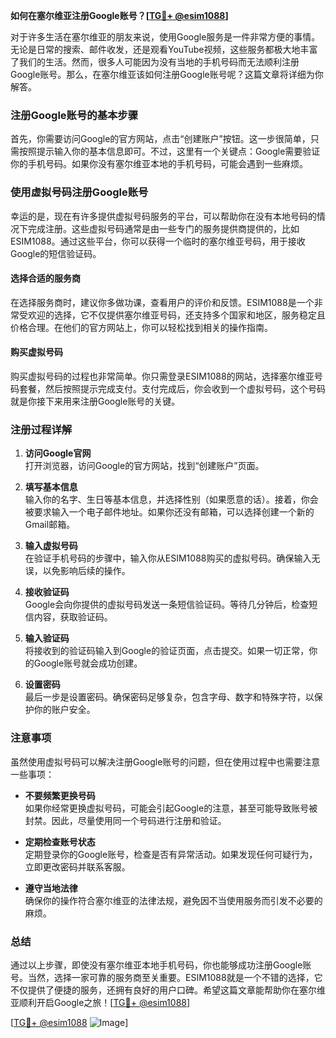 **如何在塞尔维亚注册Google账号？[[TG💪+ @esim1088](https://t.me/s/esim1088)]**

对于许多生活在塞尔维亚的朋友来说，使用Google服务是一件非常方便的事情。无论是日常的搜索、邮件收发，还是观看YouTube视频，这些服务都极大地丰富了我们的生活。然而，很多人可能因为没有当地的手机号码而无法顺利注册Google账号。那么，在塞尔维亚该如何注册Google账号呢？这篇文章将详细为你解答。

### 注册Google账号的基本步骤

首先，你需要访问Google的官方网站，点击“创建账户”按钮。这一步很简单，只需按照提示输入你的基本信息即可。不过，这里有一个关键点：Google需要验证你的手机号码。如果你没有塞尔维亚本地的手机号码，可能会遇到一些麻烦。

### 使用虚拟号码注册Google账号

幸运的是，现在有许多提供虚拟号码服务的平台，可以帮助你在没有本地号码的情况下完成注册。这些虚拟号码通常是由一些专门的服务提供商提供的，比如ESIM1088。通过这些平台，你可以获得一个临时的塞尔维亚号码，用于接收Google的短信验证码。

#### 选择合适的服务商

在选择服务商时，建议你多做功课，查看用户的评价和反馈。ESIM1088是一个非常受欢迎的选择，它不仅提供塞尔维亚号码，还支持多个国家和地区，服务稳定且价格合理。在他们的官方网站上，你可以轻松找到相关的操作指南。

#### 购买虚拟号码

购买虚拟号码的过程也非常简单。你只需登录ESIM1088的网站，选择塞尔维亚号码套餐，然后按照提示完成支付。支付完成后，你会收到一个虚拟号码，这个号码就是你接下来用来注册Google账号的关键。

### 注册过程详解

1. **访问Google官网**  
   打开浏览器，访问Google的官方网站，找到“创建账户”页面。

2. **填写基本信息**  
   输入你的名字、生日等基本信息，并选择性别（如果愿意的话）。接着，你会被要求输入一个电子邮件地址。如果你还没有邮箱，可以选择创建一个新的Gmail邮箱。

3. **输入虚拟号码**  
   在验证手机号码的步骤中，输入你从ESIM1088购买的虚拟号码。确保输入无误，以免影响后续的操作。

4. **接收验证码**  
   Google会向你提供的虚拟号码发送一条短信验证码。等待几分钟后，检查短信内容，获取验证码。

5. **输入验证码**  
   将接收到的验证码输入到Google的验证页面，点击提交。如果一切正常，你的Google账号就会成功创建。

6. **设置密码**  
   最后一步是设置密码。确保密码足够复杂，包含字母、数字和特殊字符，以保护你的账户安全。

### 注意事项

虽然使用虚拟号码可以解决注册Google账号的问题，但在使用过程中也需要注意一些事项：

- **不要频繁更换号码**  
  如果你经常更换虚拟号码，可能会引起Google的注意，甚至可能导致账号被封禁。因此，尽量使用同一个号码进行注册和验证。

- **定期检查账号状态**  
  定期登录你的Google账号，检查是否有异常活动。如果发现任何可疑行为，立即更改密码并联系客服。

- **遵守当地法律**  
  确保你的操作符合塞尔维亚的法律法规，避免因不当使用服务而引发不必要的麻烦。

### 总结

通过以上步骤，即使没有塞尔维亚本地手机号码，你也能够成功注册Google账号。当然，选择一家可靠的服务商至关重要。ESIM1088就是一个不错的选择，它不仅提供了便捷的服务，还拥有良好的用户口碑。希望这篇文章能帮助你在塞尔维亚顺利开启Google之旅！[[TG💪+ @esim1088](https://t.me/s/esim1088)]

[[TG💪+ @esim1088](https://t.me/s/esim1088) ![Image](https://i.postimg.cc/4NQfJmqS/Snipaste-2025-05-13-00-14-12.png)]